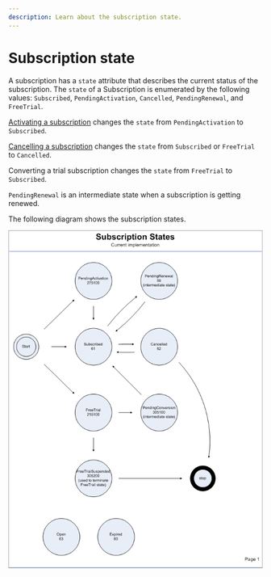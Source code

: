 ```yaml
---
description: Learn about the subscription state.
---
```


# Subscription state

A subscription has a `state` attribute that describes the current status of the subscription. The `state` of a Subscription is enumerated by the following values: `Subscribed`, `PendingActivation`, `Cancelled`, `PendingRenewal`, and `FreeTrial`.

[Activating a subscription](managing-subscriptions/activating-a-subscription.md) changes the `state` from `PendingActivation` to `Subscribed`.

[Cancelling a subscription](managing-subscriptions/cancelling-a-subscription.md) changes the `state` from `Subscribed` or `FreeTrial` to `Cancelled`.

Converting a trial subscription changes the `state` from `FreeTrial` to `Subscribed`.

`PendingRenewal` is an intermediate state when a subscription is getting renewed.

The following diagram shows the subscription states.

![](../.gitbook/assets/subscription-states-state-flow.png)
